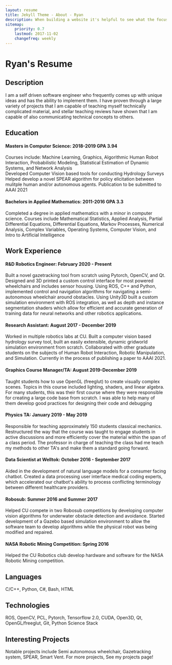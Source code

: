 ```yaml
---
layout: resume
title: Jekyll Theme - About - Ryan
description: When building a website it's helpful to see what the focus of your site is. This page is an example of how to show a website's focus.
sitemap:
    priority: 0.7
    lastmod: 2017-11-02
    changefreq: weekly
---
```

# Ryan's Resume
## Description
I am a self driven software engineer who frequently comes up with unique ideas and has the ability to implement them. I have proven through a large variety of projects that I am capable of teaching myself technically complicated material, and stellar teaching reviews have shown that I am capable of also communicating technical concepts to others. 

## Education
#### Masters in Computer Science: 2018-2019 GPA 3.94  
Courses include: 
Machine Learning, Graphics, Algorithmic Human Robot Interaction, Probabilistic Modeling, Statistical Estimation of Dynamic Systems, and Network Analysis  
Developed Computer Vision based tools for conducting Hydrology Surveys
Helped develop a novel SPEAR algorithm for policy elicitation between mulitple human and/or autonomous agents. Publication to be submitted to AAAI 2021

#### Bachelors in Applied Mathematics: 2011-2016 GPA 3.3  
Completed a degree in applied mathematics with a minor in computer science. Courses include Mathematical Statistics, Applied Analysis, Partial Differential Equations, Differential Equations, Markov Processes, Numerical Analysis, Complex Variables, Operating Systems, Computer Vision, and Intro to Artificial Intelligence

## Work Experience 
#### R&D Robotics Engineer: February 2020 - Present  
Built a novel gazetracking tool from scratch using Pytorch, OpenCV, and Qt. Designed and 3D printed a custom control interface for most powered wheelchairs and includes sensor housing. Using ROS, C++ and Python, implemented control and navigation algorithms for navigating a semi-autonomous wheelchair around obstacles. Using Unity3D built a custom simulation environment with ROS integration, as well as depth and instance segmentation shaders which allow for efficient and accurate generation of training data for neural networks and other robotics applications.

#### Research Assistant: August 2017 - December 2019  
Worked in multiple robotics labs at CU. Built a computer vision based hydrology survey tool, built an easily extensible, dynamic gridworld simulation environment from scratch. Collaborated with other graduate students on the subjects of Human Robot Interaction, Robotic Manipulation, and Simulation. Currently in the process of publishing a paper to AAAI 2021.

#### Graphics Course Manager/TA: August 2019-December 2019   
Taught students how to use OpenGL (freeglut) to create visually complex scenes. Topics in this course included lighting, shaders, and linear algebra. For many students, this was their first course where they were responsible for creating a large code base from scratch. I was able to help many of them develop good practices for designing their code and debugging

#### Physics TA: January 2019 - May 2019  
Responsible for teaching approximately 150 students classical mechanics. Restructured the way that the course was taught to engage students in active discussions and more efficiently cover the material within the span of a class period. The professor in charge of teaching the class had me teach my methods to other TA's and make them a standard going forward.

#### Data Scientist at Welltok: October 2016 - September 2017  
Aided in the development of natural language models for a consumer facing chatbot. Created a data processing user interface medical coding experts, which accelerated our chatbot's ability to process conflicting terminology between different healthcare providers.

#### Robosub: Summer 2016 and Summer 2017  
Helped CU compete in two Robosub competitions by developing computer vision algorithms for underwater obstacle detection and avoidance. Started development of a Gazebo based simulation environment to allow the software team to develop algorithms while the physical robot was being modified and repaired.

#### NASA Robotic Mining Competition: Spring 2016  
Helped the CU Robotics club develop hardware and software for the NASA Robotic Mining competition.


## Languages
C/C++, Python, C#, Bash, HTML

## Technologies
ROS, OpenCV, PCL, Pytorch, Tensorflow 2.0, CUDA, Open3D, Qt, OpenGL/freeglut, Git, Python Science Stack

## Interesting Projects
Notable projects include Semi autonomous wheelchair, Gazetracking system, SPEAR, Smart Vent. For more projects, See my projects page!


